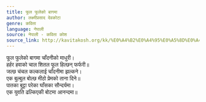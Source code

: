 ```yaml
---
title: फूल फूलेको बागमा
author: लक्ष्मीप्रसाद देवकोटा
genre: कविता
language: नेपाली
source: नेपाली - कविता कोश
source_link: http://kavitakosh.org/kk/%E0%A4%B2%E0%A4%95%E0%A5%8D%E0%A4%B7%E0%A5%8D%E0%A4%AE%E0%A5%80%E0%A4%AA%E0%A5%8D%E0%A4%B0%E0%A4%B8%E0%A4%BE%E0%A4%A6_%E0%A4%A6%E0%A5%87%E0%A4%B5%E0%A4%95%E0%A5%8B%E0%A4%9F%E0%A4%BE
---
```


फूल फुलेको बागमा चाँदनीको माधुरी।  
हर्हर हवाको चाल शितल फूल हिल्छन् फर्फरी॥  
जल्छ चंचल कल्कलाई चाँदनीमा झल्कने।  
एक बुल्बुल बोल्छ मीठो प्रेमको ताना दिने॥  
पातका बुट्टा परेका घाँसका सौन्दर्यमा।  
एक युवति ढल्किएकी बोटमा आनन्दमा॥
